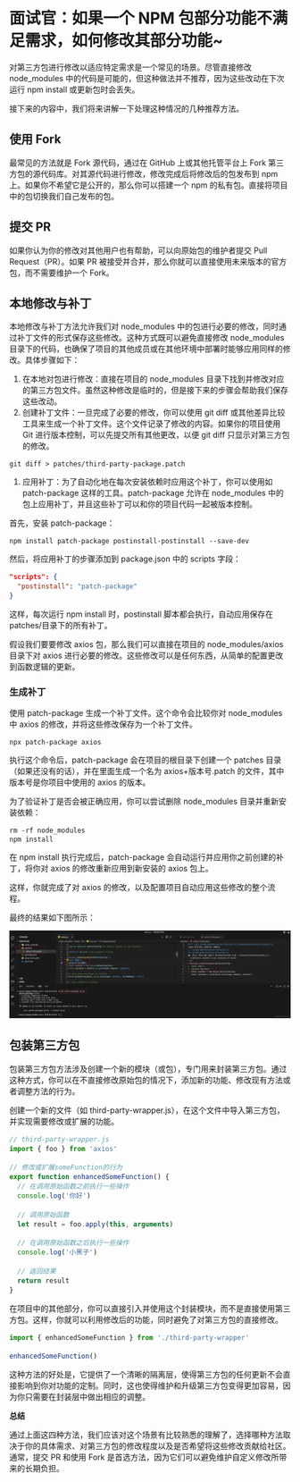 # 面试官：如果一个 NPM 包部分功能不满足需求，如何修改其部分功能~

对第三方包进行修改以适应特定需求是一个常见的场景。尽管直接修改 node_modules 中的代码是可能的，但这种做法并不推荐，因为这些改动在下次运行 npm install 或更新包时会丢失。

接下来的内容中，我们将来讲解一下处理这种情况的几种推荐方法。

## 使用 Fork

最常见的方法就是 Fork 源代码，通过在 GitHub 上或其他托管平台上 Fork 第三方包的源代码库。对其源代码进行修改，修改完成后将修改后的包发布到 npm 上。如果你不希望它是公开的，那么你可以搭建一个 npm 的私有包。直接将项目中的包切换我们自己发布的包。

## 提交 PR

如果你认为你的修改对其他用户也有帮助，可以向原始包的维护者提交 Pull Request（PR）。如果 PR 被接受并合并，那么你就可以直接使用未来版本的官方包，而不需要维护一个 Fork。

## 本地修改与补丁

本地修改与补丁方法允许我们对 node_modules 中的包进行必要的修改，同时通过补丁文件的形式保存这些修改。这种方式既可以避免直接修改 node_modules 目录下的代码，也确保了项目的其他成员或在其他环境中部署时能够应用同样的修改。具体步骤如下：

1. 在本地对包进行修改：直接在项目的 node_modules 目录下找到并修改对应的第三方包文件。虽然这种修改是临时的，但是接下来的步骤会帮助我们保存这些改动。
2. 创建补丁文件：一旦完成了必要的修改，你可以使用 git diff 或其他差异比较工具来生成一个补丁文件。这个文件记录了修改的内容。如果你的项目使用 Git 进行版本控制，可以先提交所有其他更改，以便 git diff 只显示对第三方包的修改。

```shell
git diff > patches/third-party-package.patch
```

1. 应用补丁：为了自动化地在每次安装依赖时应用这个补丁，你可以使用如 patch-package 这样的工具。patch-package 允许在 node_modules 中的包上应用补丁，并且这些补丁可以和你的项目代码一起被版本控制。

首先，安装 patch-package：

```shell
npm install patch-package postinstall-postinstall --save-dev
```

然后，将应用补丁的步骤添加到 package.json 中的 scripts 字段：

```json
"scripts": {
  "postinstall": "patch-package"
}
```

这样，每次运行 npm install 时，postinstall 脚本都会执行，自动应用保存在 patches/目录下的所有补丁。

假设我们要要修改 axios 包，那么我们可以直接在项目的 node_modules/axios 目录下对 axios 进行必要的修改。这些修改可以是任何东西，从简单的配置更改到函数逻辑的更新。

### **生成补丁**

使用 patch-package 生成一个补丁文件。这个命令会比较你对 node_modules 中 axios 的修改，并将这些修改保存为一个补丁文件。

```shell
npx patch-package axios
```

执行这个命令后，patch-package 会在项目的根目录下创建一个 patches 目录（如果还没有的话），并在里面生成一个名为 axios+版本号.patch 的文件，其中版本号是你项目中使用的 axios 的版本。

为了验证补丁是否会被正确应用，你可以尝试删除 node_modules 目录并重新安装依赖：

```shell
rm -rf node_modules
npm install
```

在 npm install 执行完成后，patch-package 会自动运行并应用你之前创建的补丁，将你对 axios 的修改重新应用到新安装的 axios 包上。

这样，你就完成了对 axios 的修改，以及配置项目自动应用这些修改的整个流程。

最终的结果如下图所示：

![图片](./images/1.webp)

## 包装第三方包

包装第三方包方法涉及创建一个新的模块（或包），专门用来封装第三方包。通过这种方式，你可以在不直接修改原始包的情况下，添加新的功能、修改现有方法或者调整方法的行为。

创建一个新的文件（如 third-party-wrapper.js），在这个文件中导入第三方包，并实现需要修改或扩展的功能。

```javascript
// third-party-wrapper.js
import { foo } from 'axios'

// 修改或扩展someFunction的行为
export function enhancedSomeFunction() {
  // 在调用原始函数之前执行一些操作
  console.log('你好')

  // 调用原始函数
  let result = foo.apply(this, arguments)

  // 在调用原始函数之后执行一些操作
  console.log('小黑子')

  // 返回结果
  return result
}
```

在项目中的其他部分，你可以直接引入并使用这个封装模块，而不是直接使用第三方包。这样，你就可以利用修改后的功能，同时避免了对第三方包的直接修改。

```javascript
import { enhancedSomeFunction } from './third-party-wrapper'

enhancedSomeFunction()
```

这种方法的好处是，它提供了一个清晰的隔离层，使得第三方包的任何更新不会直接影响到你对功能的定制。同时，这也使得维护和升级第三方包变得更加容易，因为你只需要在封装层中做出相应的调整。

**总结**

通过上面这四种方法，我们应该对这个场景有比较熟悉的理解了，选择哪种方法取决于你的具体需求、对第三方包的修改程度以及是否希望将这些修改贡献给社区。通常，提交 PR 和使用 Fork 是首选方法，因为它们可以避免维护自定义修改所带来的长期负担。
